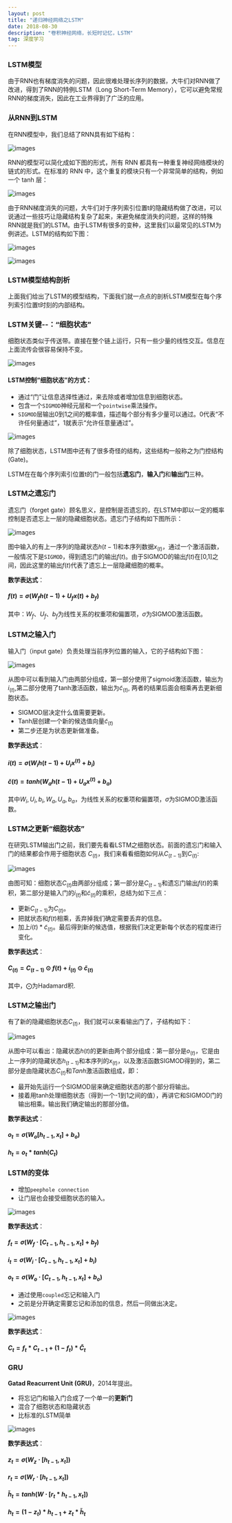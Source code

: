 ```yaml
---
layout: post
title: "递归神经网络之LSTM"
date: 2018-08-30
description: "卷积神经网络，长短时记忆，LSTM"
tag: 深度学习
---
```


### LSTM模型

由于RNN也有梯度消失的问题，因此很难处理长序列的数据，大牛们对RNN做了改进，得到了RNN的特例LSTM（Long Short-Term Memory），它可以避免常规RNN的梯度消失，因此在工业界得到了广泛的应用。



### 从RNN到LSTM

在RNN模型中，我们总结了RNN具有如下结构：

![images](/images/dl/97.png)

RNN的模型可以简化成如下图的形式，所有 RNN 都具有一种重复神经网络模块的链式的形式。在标准的 RNN 中，这个重复的模块只有一个非常简单的结构，例如一个 tanh 层：

![images](/images/dl/98.png)

由于RNN梯度消失的问题，大牛们对于序列索引位置t的隐藏结构做了改进，可以说通过一些技巧让隐藏结构复杂了起来，来避免梯度消失的问题，这样的特殊RNN就是我们的LSTM。由于LSTM有很多的变种，这里我们以最常见的LSTM为例讲述。LSTM的结构如下图：

![images](/images/dl/99.png)

![images](/images/dl/100.png)

### LSTM模型结构剖析

上面我们给出了LSTM的模型结构，下面我们就一点点的剖析LSTM模型在每个序列索引位置t时刻的内部结构。

### LSTM关键--：“细胞状态”

细胞状态类似于传送带。直接在整个链上运行，只有一些少量的线性交互。信息在上面流传会很容易保持不变。

![images](/images/dl/101.png)

#### **LSTM**控制“细胞状态”的方式：

- 通过“门”让信息选择性通过，来去除或者增加信息到细胞状态。
- 包含一个`SIGMOD`神经元层和一个`pointwise`乘法操作。
- `SIGMOD`层输出0到1之间的概率值，描述每个部分有多少量可以通过。0代表“不许任何量通过”，1就表示“允许任意量通过”。

![images](/images/dl/102.png)

除了细胞状态，LSTM图中还有了很多奇怪的结构，这些结构一般称之为门控结构(Gate)。

LSTM在在每个序列索引位置t的门一般包括**遗忘门**，**输入门**和**输出门**三种。



### LSTM之遗忘门

遗忘门（forget gate）顾名思义，是控制是否遗忘的，在LSTM中即以一定的概率控制是否遗忘上一层的隐藏细胞状态。遗忘门子结构如下图所示：

![images](/images/dl/103.png)

图中输入的有上一序列的隐藏状态$h(t-1)$和本序列数据$x_{(t)}$，通过一个激活函数，一般情况下是`SIGMOD`，得到遗忘门的输出$f(t)$。由于SIGMOD的输出$f(t)$在[0,1]之间，因此这里的输出$f(t)$代表了遗忘上一层隐藏细胞的概率。

**数学表达式**：

#### $f(t)=\sigma(W_fh(t-1)+U_fx(t)+b_f)$

其中：$W_f、U_f、b_f$为线性关系的权重项和偏置项，$\sigma$为SIGMOD激活函数。



### LSTM之输入门

输入门（input gate）负责处理当前序列位置的输入，它的子结构如下图：

![images](/images/dl/104.png)

从图中可以看到输入门由两部分组成，第一部分使用了sigmoid激活函数，输出为$i_{(t)}$,第二部分使用了tanh激活函数，输出为$\tilde c_{(t)}$, 两者的结果后面会相乘再去更新细胞状态。

- SIGMOD层决定什么值需要更新。
- Tanh层创建一个新的候选值向量$\tilde c_{(t)}$
- 第二步还是为状态更新做准备。

**数学表达式**：

#### $i{(t)} = \sigma(W_ih{(t-1)} + U_ix^{(t)} + b_i)$

#### $\tilde c{(t)} =tanh(W_ah{(t-1)} + U_ax^{(t)} + b_a)$

其中$W_i, U_i, b_i, W_a, U_a, b_a$，为线性关系的权重项和偏置项，$\sigma$为SIGMOD激活函数。



### LSTM之更新“细胞状态”

在研究LSTM输出门之前，我们要先看看LSTM之细胞状态。前面的遗忘门和输入门的结果都会作用于细胞状态 $C_{(t)}$，我们来看看细胞如何从$C_{(t-1)}$到$C_{(t)}$:

![images](/images/dl/105.png)

由图可知：细胞状态$C_{(t)}$由两部分组成；第一部分是$C_{(t-1)}$和遗忘门输出$f(t)$的乘积，第二部分是输入门的$i_{(t)}$和$\tilde c_{(t)}$的乘积，总结为如下三点：

- 更新$C_{(t-1)}$为$C_{(t)}$。
- 把就状态和$f(t)$相乘，丢弃掉我们确定需要丢弃的信息。
- 加上$i(t) * \tilde c_{(t)}$。最后得到新的候选值，根据我们决定更新每个状态的程度进行变化。

**数学表达式**：

#### $C_{(t)} = C_{(t-1)} \odot f{(t)} + i_{(t)} \odot \tilde c_{(t)}$

其中，$\bigodot$为Hadamard积.



### LSTM之输出门

有了新的隐藏细胞状态$C_{(t)}$，我们就可以来看输出门了，子结构如下：

![images](/images/dl/106.png)

从图中可以看出：隐藏状态$h(t)$的更新由两个部分组成：第一部分是$o_{(t)}$，它是由上一序列的隐藏状态$h_{(t-1)}$和本序列的$x_{(t)}$，以及激活函数SIGMOD得到的，第二部分是由隐藏状态$C_{(t)}$和$Tanh$激活函数组成，即：

- 最开始先运行一个SIGMOD层来确定细胞状态的那个部分将输出。
- 接着用tanh处理细胞状态（得到一个-1到1之间的值），再讲它和SIGMOD门的输出相乘。输出我们确定输出的那部分值。

**数学表达式**：

#### $o_t=\sigma(W_o[h_{t-1},x_t]+b_o)$

#### $h_t=o_t*tanh(C_t)$



### LSTM的变体

- 增加`peephole connection`
- 让门层也会接受细胞状态的输入。

![images](/images/dl/107.png)

**数学表达式**：

#### $f_t=\sigma(W_f \cdot[C_{t-1}, h_{t-1},x_t]+b_f)$

#### $i_t=\sigma(W_i \cdot[C_{t-1}, h_{t-1},x_t]+b_i)$

#### $o_t=\sigma(W_o \cdot[C_{t-1}, h_{t-1},x_t]+b_o)$



- 通过使用`coupled`忘记和输入门
- 之前是分开确定需要忘记和添加的信息，然后一同做出决定。

![images](/images/dl/108.png)

**数学表达式**：

#### $C_t=f_t * C_{t-1}+(1-f_t) * \tilde C_t$



### GRU

**Gatad Reacurrent Unit (GRU)**，2014年提出。

- 将忘记门和输入门合成了一个单一的**更新门**
- 混合了细胞状态和隐藏状态
- 比标准的LSTM简单

![images](/images/dl/109.png)

**数学表达式**：

#### $z_t=\sigma(W_z \cdot [h_{t-1},x_t])$

#### $r_t=\sigma(W_r \cdot [h_{t-1},x_t])$

#### $\tilde h_t= tanh(W \cdot [r_t*h_{t-1},x_t])$

#### $h_t=(1-z_t) * h_{t-1} + z_t * \tilde h_t$




